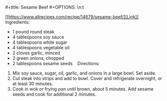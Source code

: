 #+title: Sesame Beef
#+OPTIONS: \n:t

[[https://www.allrecipes.com/recipe/14679/sesame-beef/][Link]]
Ingredients: 
- 1 pound round steak 
- 4 tablespoons soy sauce 
- 4 tablespoons white sugar 
- 4 tablespoons vegetable oil 
- 2 cloves garlic, minced 
- 2 green onions, chopped 
- 2 tablespoons sesame seeds 
 
Directions: 
 
1) Mix soy sauce, sugar, oil, garlic, and onions in a large bowl. Set aside. 
2) Cut steak into strips and add to bowl. Cover and refrigerate overnight, or at least 30 minutes. 
3) Cook in wok or frying pan until brown, about 5 minutes. Add sesame seeds and cook for additional 2 minutes. 
